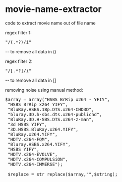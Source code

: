 movie-name-extractor
====================

code to extract movie name out of file name

regex filter 1: <pre>"/\(.*?\)/i"</pre>   -- to remove all data in ()

regex filter 2: <pre>"/\[.*?\]/i"</pre>   -- to remove all data in []

removing noise using manual method:

<pre>
$array = array("HSBS BrRip x264 - YFIY",
 "HSBS BrRip x264 YIFY",
 "BluRay.HSBS.18p.DTS.x264-CHD3D",
 "bluray.3D.h-sbs.dts.x264-publichd",
 "BluRay.3D.H-SBS.DTS.x264-z-man",
 "3d HSBS YIFY",
 "3D.HSBS.BluRay.x264.YIFY",
 "BluRay.x264.YIFY",
 "HDTV.x264-FQM",
 "Bluray.HSBS.x264.YIFY",
 "HSBS YIFY",
 "HDTV.x264-EVOLVE",
 "HDTV.x264-COMPULSiON",
 "HDTV.x264-IMMERSE");

 $replace = str_replace($array,"",$string);
</pre>

